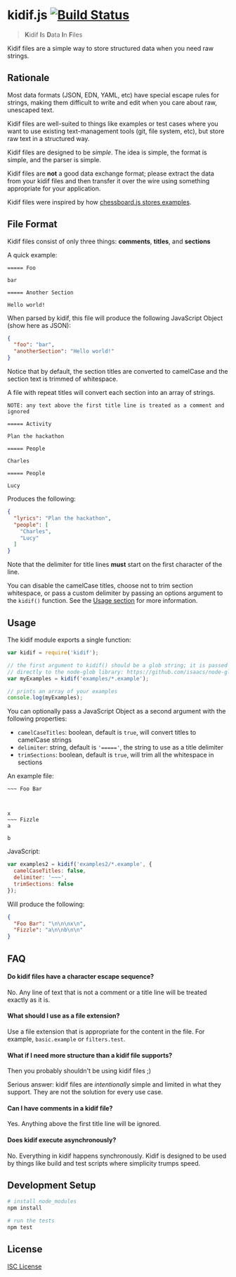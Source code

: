# kidif.js [![Build Status](https://travis-ci.org/oakmac/kidif.js.svg?branch=master)](https://travis-ci.org/oakmac/kidif.js)

> **K**idif **I**s **D**ata **I**n **F**iles

Kidif files are a simple way to store structured data when you need raw strings.

## Rationale

Most data formats (JSON, EDN, YAML, etc) have special escape rules for strings,
making them difficult to write and edit when you care about raw, unescaped text.

Kidif files are well-suited to things like examples or test cases where you want
to use existing text-management tools (git, file system, etc), but store raw
text in a structured way.

Kidif files are designed to be *simple*. The idea is simple, the format is
simple, and the parser is simple.

Kidif files are **not** a good data exchange format; please extract the data
from your kidif files and then transfer it over the wire using something
appropriate for your application.

Kidif files were inspired by how [chessboard.js stores examples](https://github.com/oakmac/chessboardjs/tree/master/examples).

## File Format

Kidif files consist of only three things: **comments**, **titles**, and **sections**

A quick example:

```
===== Foo

bar

===== Another Section

Hello world!

```

When parsed by kidif, this file will produce the following JavaScript Object
(show here as JSON):

```json
{
  "foo": "bar",
  "anotherSection": "Hello world!"
}
```

Notice that by default, the section titles are converted to camelCase and the
section text is trimmed of whitespace.

A file with repeat titles will convert each section into an array of strings.

```
NOTE: any text above the first title line is treated as a comment and ignored

===== Activity

Plan the hackathon

===== People

Charles

===== People

Lucy

```

Produces the following:

```json
{
  "lyrics": "Plan the hackathon",
  "people": [
    "Charles",
    "Lucy"
  ]
}
```

Note that the delimiter for title lines **must** start on the first character of
the line.

You can disable the camelCase titles, choose not to trim section whitespace, or
pass a custom delimiter by passing an options argument to the `kidif()`
function. See the [Usage section](https://github.com/oakmac/kidif.js#usage) for
more information.

## Usage

The kidif module exports a single function:

```js
var kidif = require('kidif');

// the first argument to kidif() should be a glob string; it is passed
// directly to the node-glob library: https://github.com/isaacs/node-glob
var myExamples = kidif('examples/*.example');

// prints an array of your examples
console.log(myExamples);
```

You can optionally pass a JavaScript Object as a second argument with the
following properties:

* `camelCaseTitles`: boolean, default is `true`, will convert titles to camelCase strings
* `delimiter`: string, default is `'====='`, the string to use as a title delimiter
* `trimSections`: boolean, default is `true`, will trim all the whitespace in sections

An example file:

```
~~~ Foo Bar



x
~~~ Fizzle
a

b

```

JavaScript:

```js
var examples2 = kidif('examples2/*.example', {
  camelCaseTitles: false,
  delimiter: '~~~',
  trimSections: false
});
```

Will produce the following:

```json
{
  "Foo Bar": "\n\n\nx\n",
  "Fizzle": "a\n\nb\n\n"
}
```

## FAQ

#### Do kidif files have a character escape sequence?

No. Any line of text that is not a comment or a title line will be treated
exactly as it is.

#### What should I use as a file extension?

Use a file extension that is appropriate for the content in the file. For
example, `basic.example` or `filters.test`.

#### What if I need more structure than a kidif file supports?

Then you probably shouldn't be using kidif files ;)

Serious answer: kidif files are _intentionally_ simple and limited in what they
support. They are not the solution for every use case.

#### Can I have comments in a kidif file?

Yes. Anything above the first title line will be ignored.

#### Does kidif execute asynchronously?

No. Everything in kidif happens synchronously. Kidif is designed to be used by
things like build and test scripts where simplicity trumps speed.

## Development Setup

```sh
# install node_modules
npm install

# run the tests
npm test
```

## License

[ISC License](LICENSE.md)
